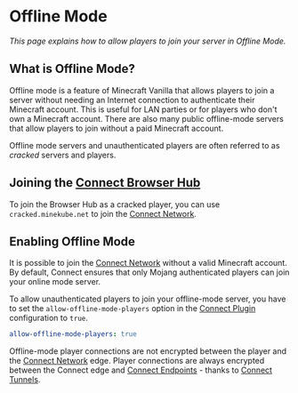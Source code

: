 # Offline Mode

_This page explains how to allow players to join your server in Offline Mode._

## What is Offline Mode?

Offline mode is a feature of Minecraft Vanilla that allows players to join a server without needing an Internet connection
to authenticate their Minecraft account. This is useful for LAN parties or for players who don't own a Minecraft account.
There are also many public offline-mode servers that allow players to join without a paid Minecraft account.

Offline mode servers and unauthenticated players are often referred to as _cracked_ servers and players.

## Joining the [Connect Browser Hub](/guide/advertising#browser-hub)

To join the Browser Hub as a cracked player, you can use `cracked.minekube.net` to join the [Connect Network](/guide/#the-connect-network).

## Enabling Offline Mode

It is possible to join the [Connect Network](/guide/#the-connect-network) without
a valid Minecraft account. By default, Connect ensures that only Mojang authenticated players can join your online mode server.

To allow unauthenticated players to join your offline-mode server, you have to set the
`allow-offline-mode-players` option in the [Connect Plugin](/guide/#the-connect-plugin) configuration
to `true`.

```yaml plugins/connect/config.yml
allow-offline-mode-players: true
```

Offline-mode player connections are not encrypted between the player and the [Connect Network](/guide/#the-connect-network) edge.
Player connections are always encrypted between the Connect edge and [Connect Endpoints](/guide/#connect-endpoints) - thanks to [Connect Tunnels](/guide/tunnels).
